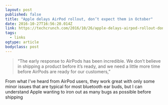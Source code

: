```yaml
---
layout: post 
published: false 
title: "Apple delays AirPod rollout, don’t expect them in October" 
date: 2016-10-27T16:56:20.014Z 
link: https://techcrunch.com/2016/10/26/apple-delays-airpod-rollout-dont-expect-them-in-october/ 
tags:
  - links
ogtype: article 
bodyclass: post 
---
```


> “The early response to AirPods has been incredible. We don’t believe in shipping a product before it’s ready, and we need a little more time before AirPods are ready for our customers,”

From what I've heard from AirPod users, they work great with only some minor issues that are typical for most bluetooth ear buds, but I can understand Apple wanting to iron out as many bugs as possible before shipping